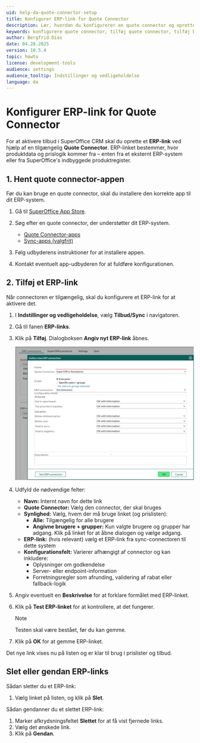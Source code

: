 ```yaml
---
uid: help-da-quote-connector-setup
title: Konfigurer ERP-link for Quote Connector
description: Lær, hvordan du konfigurerer en quote connector og opretter ERP-links for at aktivere produkt- og prisintegration i SuperOffice CRM.
keywords: konfigurere quote connector, tilføj quote connector, tilføj ERP-link, test ERP-link, ERP-link, quote connector, connector, tilbud
author: Bergfrid Dias
date: 04.28.2025
version: 10.5.4
topic: howto
license: development-tools
audience: settings
audience_tooltip: Indstillinger og vedligeholdelse
language: da
---
```


# Konfigurer ERP-link for Quote Connector

For at aktivere tilbud i SuperOffice CRM skal du oprette et **ERP-link** ved hjælp af en tilgængelig **Quote Connector**. ERP-linket bestemmer, hvor produktdata og prislogik kommer fra – enten fra et eksternt ERP-system eller fra SuperOffice's indbyggede produktregister.

## 1. Hent quote connector-appen

Før du kan bruge en quote connector, skal du installere den korrekte app til dit ERP-system.

1. Gå til [SuperOffice App Store][4].

2. Søg efter en quote connector, der understøtter dit ERP-system.

    * [Quote Connector-apps][3]
    * [Sync-apps (valgfrit)][2]

3. Følg udbyderens instruktioner for at installere appen.

4. Kontakt eventuelt app-udbyderen for at fuldføre konfigurationen.

## 2. Tilføj et ERP-link

Når connectoren er tilgængelig, skal du konfigurere et ERP-link for at aktivere det.

1. I **Indstillinger og vedligeholdelse**, vælg <i class="ph ph-barcode" aria-label="Barcode icon"></i> **Tilbud/Sync** i navigatoren.

1. Gå til fanen **ERP-links**.

1. Klik på **Tilføj**. Dialogboksen **Angiv nyt ERP-link** åbnes.

    ![Angiv nyt ERP-link -screenshot][img1]

1. Udfyld de nødvendige felter:

    * **Navn:** Internt navn for dette link
    * **Quote Connector:** Vælg den connector, der skal bruges
    * **Synlighed:** Vælg, hvem der må bruge linket (og prislisten):
      * **Alle:** Tilgængelig for alle brugere
      * **Angivne brugere + grupper:** Kun valgte brugere og grupper har adgang. Klik på linket for at åbne dialogen og vælge adgang.
    * **ERP-link:** (hvis relevant) vælg et ERP-link fra sync-connectoren til dette system
    * **Konfigurationsfelt:** Varierer afhængigt af connector og kan inkludere:
      * Oplysninger om godkendelse
      * Server- eller endpoint-information
      * Forretningsregler som afrunding, validering af rabat eller fallback-logik

1. Angiv eventuelt en **Beskrivelse** for at forklare formålet med ERP-linket.

1. Klik på **Test ERP-linket** for at kontrollere, at det fungerer.

    > [!NOTE]
    > Testen skal være bestået, før du kan gemme.

1. Klik på **OK** for at gemme ERP-linket.

Det nye link vises nu på listen og er klar til brug i prislister og tilbud.

## Slet eller gendan ERP-links

Sådan sletter du et ERP-link:

1. Vælg linket på listen, og klik på **Slet**.

Sådan gendanner du et slettet ERP-link:

1. Marker afkrydsningsfeltet **Slettet** for at få vist fjernede links.
1. Vælg det ønskede link.
1. Klik på **Gendan**.

<!-- Referenced links -->
[2]: https://online.superoffice.com/appstore/app/search?phrase=sync
[3]: https://online.superoffice.com/appstore/app/search?phrase=quote
[4]: https://online.superoffice.com/appstore

<!-- Referenced images -->
[img1]: ../../../../media/loc/en/sale/quote-erp-connection.png
